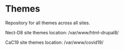 # Themes

Repository for all themes across all sites.

Nect-D8 site themes location:
/var/www/html-drupal8/

CaC19 site themes location:
/var/www/covid19/